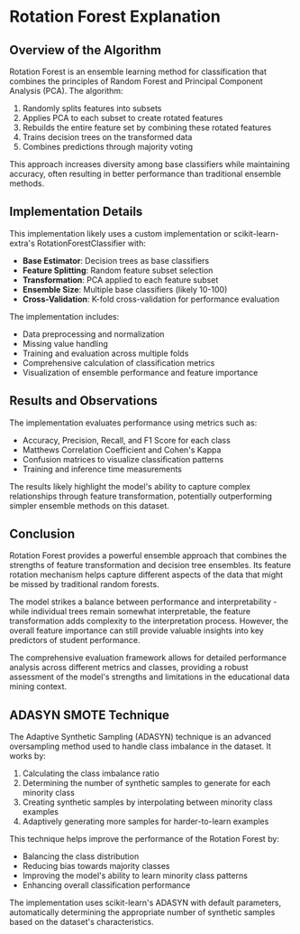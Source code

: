 # Rotation Forest Explanation

## Overview of the Algorithm

Rotation Forest is an ensemble learning method for classification that combines the principles of Random Forest and Principal Component Analysis (PCA). The algorithm:

1. Randomly splits features into subsets
2. Applies PCA to each subset to create rotated features
3. Rebuilds the entire feature set by combining these rotated features
4. Trains decision trees on the transformed data
5. Combines predictions through majority voting

This approach increases diversity among base classifiers while maintaining accuracy, often resulting in better performance than traditional ensemble methods.

## Implementation Details

This implementation likely uses a custom implementation or scikit-learn-extra's RotationForestClassifier with:

- **Base Estimator**: Decision trees as base classifiers
- **Feature Splitting**: Random feature subset selection
- **Transformation**: PCA applied to each feature subset
- **Ensemble Size**: Multiple base classifiers (likely 10-100)
- **Cross-Validation**: K-fold cross-validation for performance evaluation

The implementation includes:
- Data preprocessing and normalization
- Missing value handling
- Training and evaluation across multiple folds
- Comprehensive calculation of classification metrics
- Visualization of ensemble performance and feature importance

## Results and Observations

The implementation evaluates performance using metrics such as:
- Accuracy, Precision, Recall, and F1 Score for each class
- Matthews Correlation Coefficient and Cohen's Kappa
- Confusion matrices to visualize classification patterns
- Training and inference time measurements

The results likely highlight the model's ability to capture complex relationships through feature transformation, potentially outperforming simpler ensemble methods on this dataset.

## Conclusion

Rotation Forest provides a powerful ensemble approach that combines the strengths of feature transformation and decision tree ensembles. Its feature rotation mechanism helps capture different aspects of the data that might be missed by traditional random forests.

The model strikes a balance between performance and interpretability - while individual trees remain somewhat interpretable, the feature transformation adds complexity to the interpretation process. However, the overall feature importance can still provide valuable insights into key predictors of student performance.

The comprehensive evaluation framework allows for detailed performance analysis across different metrics and classes, providing a robust assessment of the model's strengths and limitations in the educational data mining context.

## ADASYN SMOTE Technique

The Adaptive Synthetic Sampling (ADASYN) technique is an advanced oversampling method used to handle class imbalance in the dataset. It works by:

1. Calculating the class imbalance ratio
2. Determining the number of synthetic samples to generate for each minority class
3. Creating synthetic samples by interpolating between minority class examples
4. Adaptively generating more samples for harder-to-learn examples

This technique helps improve the performance of the Rotation Forest by:
- Balancing the class distribution
- Reducing bias towards majority classes
- Improving the model's ability to learn minority class patterns
- Enhancing overall classification performance

The implementation uses scikit-learn's ADASYN with default parameters, automatically determining the appropriate number of synthetic samples based on the dataset's characteristics. 
